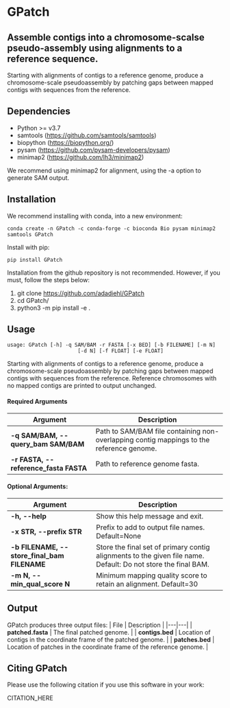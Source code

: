 # GPatch
## Assemble contigs into a chromosome-scalse pseudo-assembly using alignments to a reference sequence.

Starting with alignments of contigs to a reference genome, produce a chromosome-scale pseudoassembly by patching gaps between mapped contigs with sequences from the reference.

## Dependencies
* Python >= v3.7
* samtools (https://github.com/samtools/samtools)
* biopython (https://biopython.org/)
* pysam (https://github.com/pysam-developers/pysam)
* minimap2 (https://github.com/lh3/minimap2)

We recommend using minimap2 for alignment, using the -a option to generate SAM output.

## Installation

We recommend installing with conda, into a new environment:
```
conda create -n GPatch -c conda-forge -c bioconda Bio pysam minimap2 samtools GPatch
```

Install with pip:
```
pip install GPatch
```

Installation from the github repository is not recommended. However, if you must, follow the steps below:
1) git clone https://github.com/adadiehl/GPatch
2) cd GPatch/
3) python3 -m pip install -e .


## Usage
```
usage: GPatch [-h] -q SAM/BAM -r FASTA [-x BED] [-b FILENAME] [-m N]
                       [-d N] [-f FLOAT] [-e FLOAT]
```

Starting with alignments of contigs to a reference genome, produce a chromosome-scale pseudoassembly by patching gaps between mapped contigs with sequences from the reference. Reference chromosomes with no mapped contigs are printed to output unchanged.

#### Required Arguments
| Argument | Description |
|---|---|
| __-q SAM/BAM, --query_bam SAM/BAM__ | Path to SAM/BAM file containing non-overlapping contig mappings to the reference genome. |
| __-r FASTA, --reference_fasta FASTA__ | Path to reference genome fasta. |

#### Optional Arguments:
| Argument | Description |
|---|---|
| __-h, --help__ | Show this help message and exit. |
| __-x STR, --prefix STR__ | Prefix to add to output file names. Default=None |
| __-b FILENAME, --store_final_bam FILENAME__ | Store the final set of primary contig alignments to the given file name. Default: Do not store the final BAM. |
| __-m N, --min_qual_score N__ | Minimum mapping quality score to retain an alignment. Default=30 |


## Output

GPatch produces three output files:
| File | Description |
|---|---|
| __patched.fasta__ | The final patched genome. |
| __contigs.bed__ | Location of contigs in the coordinate frame of the patched genome. |
| __patches.bed__ | Location of patches in the coordinate frame of the reference genome. |


## Citing GPatch
Please use the following citation if you use this software in your work:

CITATION_HERE
